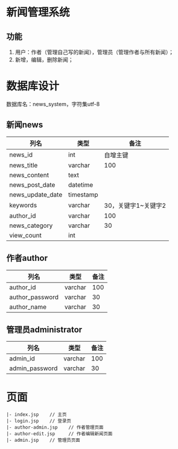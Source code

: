 # 新闻管理系统

## 功能

1. 用户：作者（管理自己写的新闻），管理员（管理作者与所有新闻）；
2. 新增，编辑，删除新闻；

# 数据库设计

数据库名：news_system，字符集utf-8

## 新闻news

| 列名             | 类型      | 备注                |
| ---------------- | --------- | ------------------- |
| news_id          | int       | 自增主键            |
| news_title       | varchar   | 100                 |
| news_content     | text      |                     |
| news_post_date   | datetime  |                     |
| news_update_date | timestamp |                     |
| keywords         | varchar   | 30，关键字1~关键字2 |
| author_id        | varchar   | 100                 |
| news_category    | varchar   | 30                  |
| view_count       | int       |                     |

## 作者author

| 列名            | 类型    | 备注 |
| --------------- | ------- | ---- |
| author_id       | varchar | 100  |
| author_password | varchar | 30   |
| author_name     | varchar | 30   |

## 管理员administrator

| 列名           | 类型    | 备注 |
| -------------- | ------- | ---- |
| admin_id       | varchar | 100  |
| admin_password | varchar | 30   |

# 页面
```
|- index.jsp    // 主页
|- login.jsp    // 登录页
|- author-admin.jsp    // 作者管理页面
|- author-edit.jsp     // 作者编辑新闻页面
|- admin.jsp    // 管理员页面
```